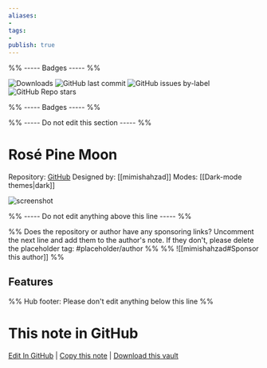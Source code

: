 ```yaml
---
aliases:
- 
tags: 
- 
publish: true
---
```


%% ----- Badges ----- %%

![Downloads](https://img.shields.io/badge/downloads-10667-573E7A?style=for-the-badge&logo=)
![GitHub last commit](https://img.shields.io/github/last-commit/mimishahzad/rose-pine-moon-obsidian?color=573E7A&label=last%20update&logo=github&style=for-the-badge)
![GitHub issues by-label](https://img.shields.io/github/issues/mimishahzad/rose-pine-moon-obsidian/help%20wanted?color=573E7A&logo=github&style=for-the-badge) 
![GitHub Repo stars](https://img.shields.io/github/stars/mimishahzad/rose-pine-moon-obsidian?color=573E7A&logo=github&style=for-the-badge)

%% ----- Badges ----- %%

%% ----- Do not edit this section ----- %%

# Rosé Pine Moon

Repository: [GitHub](https://github.com/mimishahzad/rose-pine-moon-obsidian)
Designed by: [[mimishahzad]]
Modes: [[Dark-mode themes|dark]]



![screenshot](https://github.com/mimishahzad/rose-pine-moon-obsidian/raw/HEAD/assets/template.png)

%% ----- Do not edit anything above this line ----- %% 

%% Does the repository or author have any sponsoring links? Uncomment the next line and add them to the author's note. If they don't, please delete the placeholder tag: #placeholder/author %%
%% ![[mimishahzad#Sponsor this author]] %%


## Features



%% Hub footer: Please don't edit anything below this line %%

# This note in GitHub

<span class="git-footer">[Edit In GitHub](https://github.dev/obsidian-community/obsidian-hub/blob/main/02%20-%20Community%20Expansions/02.05%20All%20Community%20Expansions/Themes/Ros%C3%A9%20Pine%20Moon.md "git-hub-edit-note") | [Copy this note](https://raw.githubusercontent.com/obsidian-community/obsidian-hub/main/02%20-%20Community%20Expansions/02.05%20All%20Community%20Expansions/Themes/Ros%C3%A9%20Pine%20Moon.md "git-hub-copy-note") | [Download this vault](https://github.com/obsidian-community/obsidian-hub/archive/refs/heads/main.zip "git-hub-download-vault") </span>
